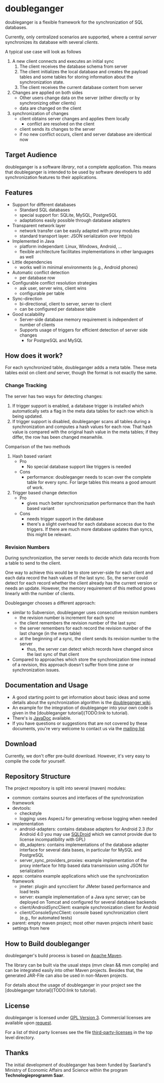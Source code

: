 # doubleganger

doubleganger is a flexible framework for the synchronization of SQL databases.

Currently, only centralized scenarios are supported, where a central *server* synchronizes its database with several *clients*.

A typical use case will look as follows

1. A new client connects and executes an initial sync
   1. The client receives the database schema from server
   1. The client initializes the local database and creates the payload tables and some tables for storing information about the synchronization state.
   1. The client receives the current database content from server
1. Changes are applied on both sides
   * Other users change data on the server (either directly or by synchronizing other clients)
   * data are changed on the client
1. synchronization of changes
   * client obtains server changes and applies them locally
      * conflict are resolved on the client
   * client sends its changes to the server
   * if no new conflict occurs, client and server database are identical now

## Target Audience

doubleganger is a software *library*, not a complete application. This means that doubleganger is intended to be used by software developers to add synchronization features to their applications.

## Features

* Support for different databases
   * Standard SQL databases
   * special support for: SQLite, MySQL, PostgreSQL
   * adaptations easily possible through database adapters
* Transparent network layer
   * network transfer can be easily adapted with proxy modules
   * standard transport layer: JSON serialization over http(s)
* Implemented in Java
   * platform independant: Linux, Windows, Android, ...
   * flexible architecture facilitates implementations in other languages as well
* Little dependencies
   * works well in minimal environments (e.g., Android phones)
* Automatic conflict detection
   * per database row
* Configurable conflict resolution strategies
   * ask user, server wins, client wins
   * configurable per table
* Sync-direction
   * bi-directional, client to server, server to client
   * can be configured per database table
* Good scalability
   * Server-side database memory requirement is independent of number of clients
   * Supports usage of triggers for efficient detection of server side changes
      * for PostgreSQL and MySQL

## How does it work?

For each synchronized table, doubleganger adds a meta table. These meta tables exist on client *and* server, though the format is not exactly the same.

### Change Tracking

The server has two ways for detecting changes:

1. If trigger support is enabled, a database trigger is installed which automatically sets a flag in the meta data tables for each row which is being updated.
1. If trigger support is disabled, doubleganger scans all tables during a synchronization and computes a hash values for each row. That hash value is compared with the original hash value in the meta tables; if they differ, the row has been changed meanwhile.

Comparison of the two methods
   1. Hash based variant
      * Pro
         * No special database support like triggers is needed
      * Cons
         * performance: doubleganger needs to scan over the complete table for every sync. For large tables this means a good amount of work.
   1. Trigger based change detection
      * Pro
         * gives much better synchronizsation performance than the hash based variant
      * Cons
         * needs trigger support in the database
         * there's a slight overhead for each database accecss due to the triggers. If there are much more database updates than syncs, this might be relevant.

### Revision Numbers

During synchronization, the server needs to decide which data records from a table to send to the client.

One way to achieve this would be to store server-side for each client and each data record the hash values of the last sync. So, the server could detect for each record whether the client already has the current version or needs an update. However, the memory requirement of this method grows linearly with the number of clients.

Doubleganger chooses a different approach:
   * similar to Subversion, doubleganger uses consecutive revision numbers
      * the revision number is increment for each sync
      * the client remembers the revision number of the last sync
      * the server remembers for each record the revision number of the last change (in the meta table)
      * at the beginning of a sync, the client sends its revision number to the server
         * thus, the server can detect which records have changed since the last sync of that client
   * Compared to approaches which store the synchronization time instead of a revision, this approach doesn't suffer from time zone or synchronization issues.

## Documentation and Usage

* A good starting point to get information about basic ideas and some details about the synchronization algorithm is the [doubleganger wiki](TODO).
* An example for the integration of doubleganger into your own code is given in the [doubleganger tutorial](TODO:link to tutorial).
* There's is [JavaDoc](TODO:link) available.
* If you have questions or suggestions that are not covered by these documents, you're very welcome to contact us via the [mailing list](TODO:link)

## Download

Currently, we don't offer pre-build download. However, it's very easy to compile the code for yourself.

## Repository Structure

The project repository is split into several (maven) modules:

* common: contains sources and interfaces of the synchronization framework
* devtools:
  * checkstyle
  * logging: uses AspectJ for generating verbose logging when needed
* implementation
  * android-adapters: contains database adapters for Android 2.3 (for Android 4.0 you may use [SQLDroid](https://github.com/SQLDroid/SQLDroid) which we cannot provide due to license incompatibility with GPL)
  * db_adapters: contains implementations of the database adapter interface for several data bases, in particular for MySQL and PostgreSQL
  * server_sync_providers_proxies: example implementation of the proxy interface for http based data transmission using JSON for serialization
* apps: contains example applications which use the synchronization framework
  * jmeter: plugin and syncclient for JMeter based performance and load tests
  * server: example implementation of a Java sync server; can be deployed on Tomcat and configured for several database backends
  * client/AndroidSyncClient: example synchronization client for Android
  * client/ConsoleSyncClient: console based synchronization client (e.g., for automated tests)
* parent: empty maven project; most other maven projects inherit basic settings from here

## How to Build doubleganger

doubleganger's build process is based on [Apache Maven](http://maven.apache.org/).

The library can be built via the usual steps (mvn clean && mvn compile) and can be integrated easily into other Maven projects. Besides that, the generated JAR-File can also be used in non-Maven projects.

For details about the usage of doubleganger in your project see the [doubleganger tutorial](TODO:link to tutorial).

## License

doubleganger is licensed under [GPL Version 3](http://www.gnu.org/licenses/gpl.html). Commercial licenses are available upon [request](swd@consistec.de).

For a list of third party licenses see the file [third-party-licenses](third-party-licenses) in the top level directory.

## Thanks

The initial development of doubleganger has been funded by Saarland's Ministry of Economic Affairs and Science within the program **Technologieprogramm Saar**.
